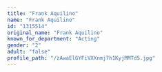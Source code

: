 ```yaml
---
title: "Frank Aquilino"
name: "Frank Aquilino"
id: "1315514"
original_name: "Frank Aquilino"
known_for_department: "Acting"
gender: "2"
adult: "false"
profile_path: "/zAwaElGYFiVXXnmj7h1KyjMMTd5.jpg"
---
```

